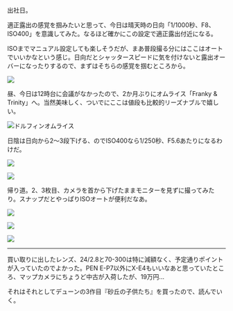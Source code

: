 出社日。

適正露出の感覚を掴みたいと思って、今日は晴天時の日向「1/1000秒、F8、ISO400」を意識してみた。なるほど確かにこの設定で適正露出付近になる。

ISOまでマニュアル設定しても楽しそうだが、まあ普段撮る分にはここはオートでいいかなという感じ。日向だとシャッタースピードに気を付けないと露出オーバーになったりするので、まずはそちらの感覚を掴むところから。

![](https://photos.apkas.net/medium/202406/20240604-085528.webp)

昼、今日は12時台に会議がなかったので、2か月ぶりにオムライス「Franky & Trinity」へ。当然美味しく、ついでにここは値段も比較的リーズナブルで嬉しい。

![ドルフィンオムライス](https://photos.apkas.net/medium/202406/20240604-122423.webp)

日陰は日向から2〜3段下げる、のでISO400なら1/250秒、F5.6あたりになるわけだ。

![](https://photos.apkas.net/medium/202406/20240604-123837.webp)

![](https://photos.apkas.net/medium/202406/20240604-124247.webp)

帰り道。2、3枚目、カメラを首から下げたままモニターを見ずに撮ってみたり。スナップだとやっぱりISOオートが便利だなあ。

![](https://photos.apkas.net/medium/202406/20240604-171108.webp)

![](https://photos.apkas.net/medium/202406/20240604-171719.webp)

![](https://photos.apkas.net/medium/202406/20240604-174501.webp)

---

買い取りに出したレンズ、24/2.8と70-300は特に減額なく、予定通りポイントが入っていたのでよかった。PEN E-P7以外にX-E4もいいなあと思っていたところ、マップカメラにちょうど中古が入荷したが、19万円...

それはそれとしてデューンの3作目『砂丘の子供たち』を買ったので、読んでいく。


